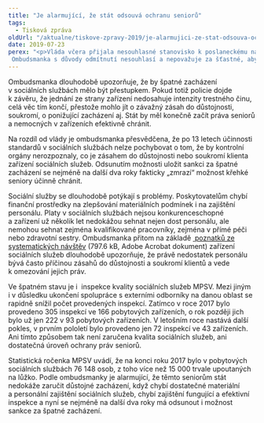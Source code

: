 ```yaml
---
title: "Je alarmující, že stát odsouvá ochranu seniorů"
tags:
  - Tisková zpráva
oldUrl: "/aktualne/tiskove-zpravy-2019/je-alarmujici-ze-stat-odsouva-ochranu-senioru"
date: 2019-07-23
perex: "<p>Vláda včera přijala nesouhlasné stanovisko k poslaneckému návrhu, který navrhoval zavést přestupek v sociálních službách za špatné zacházení. Ombudsmanka s důvody odmítnutí nesouhlasí a nepovažuje za šťastné, aby vláda čekala se zavedením přestupku až do roku 2021, kdy je plánována účinnost přislíbené připravované vládní novely.</p>"
---
```


<!-- imported from the old website -->

<p>Ombudsmanka dlouhodobě upozorňuje, že by špatné zacházení v sociálních službách mělo být přestupkem. Pokud totiž policie dojde k závěru, že jednání ze strany zařízení nedosahuje intenzity trestného činu, celá věc tím končí, přestože mohlo jít o závažný zásah do důstojnosti, soukromí, o ponižující zacházení aj. Stát by měl konečně začít práva seniorů a nemocných v zařízeních efektivně chránit.</p> <p>Na rozdíl od vlády je ombudsmanka přesvědčena, že po 13 letech účinnosti standardů v sociálních službách nelze pochybovat o tom, že by kontrolní orgány nerozpoznaly, co je zásahem do důstojnosti nebo soukromí klienta zařízení sociálních služeb. Odsunutím možnosti uložit sankci za špatné zacházení se nejméně na další dva roky fakticky „zmrazí“ možnost křehké seniory účinně chránit.</p> <p>Sociální služby se dlouhodobě potýkají s problémy. Poskytovatelům chybí finanční prostředky na zlepšování materiálních podmínek i na zajištění personálu. Platy v sociálních službách nejsou konkurenceschopné a zařízení už několik let nedokážou sehnat nejen dost personálu, ale nemohou sehnat zejména kvalifikované pracovníky, zejména v přímé péči nebo zdravotní sestry. Ombudsmanka přitom na základě <a title="Otevření do nového okna" href="/uploads-import/ESO/7-2013-NZ-Zprava_z_navstev.pdf" target="_blank"> poznatků ze systematických návštěv</a> (797.6 kB, Adobe Acrobat dokument) zařízení sociálních služeb dlouhodobě upozorňuje, že právě nedostatek personálu bývá často příčinou zásahů do důstojnosti a soukromí klientů a vede k omezování jejich práv.</p> <p>Ve špatném stavu je i  inspekce kvality sociálních služeb MPSV. Mezi jiným i v důsledku ukončení spolupráce s externími odborníky na danou oblast se rapidně snížil počet provedených inspekcí. Zatímco v roce 2017 bylo provedeno 305 inspekcí ve 166 pobytových zařízeních, o rok později jich bylo už jen 222 v 93 pobytových zařízeních. V letošním roce nastává další pokles, v prvním pololetí bylo provedeno jen 72 inspekcí ve 43 zařízeních. Ani tímto způsobem tak není zaručena kvalita sociálních služeb, ani dostatečná úroveň ochrany práv seniorů.</p> Statistická ročenka MPSV uvádí, že na konci roku 2017 bylo v pobytových sociálních službách 76 148 osob, z toho více než 15 000 trvale upoutaných na lůžko. Podle ombudsmanky je alarmující, že těmto seniorům stát nedokáže zaručit důstojné zacházení, když chybí dostatečné materiální a personální zajištění sociálních služeb, chybí zajištění fungující a efektivní inspekce a nyní se nejméně na další dva roky má odsunout i možnost sankce za špatné zacházení.
